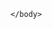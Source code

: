 <!DOCTYPE HTML>
<html>
  <head>
    <meta carshet="UTF-8">
    <title></title>
  </head>
  <body>
    
    </body>
 </html>
